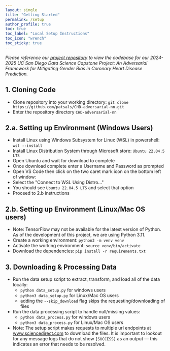 ```yaml
---
layout: single 
title: "Getting Started"
permalink: /setup
author_profile: true
toc: true
toc_label: "Local Setup Instructions"
toc_icon: "wrench"
toc_sticky: true
---
```

*Please reference our [project repository](https://github.com/patsals/CHD-adversarial-nn) to view the codebase for our 2024-2025 UC San Diego Data Science Capstone Project: An Adversarial Framework for Mitigating Gender Bias in Coronary Heart Disease Prediction.*

## 1. Cloning Code
- Clone repository into your working directory:
    `git clone https://github.com/patsals/CHD-adversarial-nn.git`
- Enter the repository directory `CHD-adversarial-nn`

## 2.a. Setting up Environment (Windows Users)
- Install Linux using Windows Subsystem for Linux (WSL) in powershell:
    `wsl --install`
- Install Linux Distribution System through Microsoft store:
    `Ubuntu 22.04.5 LTS`
- Open Ubuntu and wait for download to complete
- Once download complete enter a Username and Password as prompted
- Open VS Code then click on the two caret mark icon on the bottom left of window:
- Select the "Connect to WSL Using Distro..."
- You should see `Ubuntu 22.04.5 LTS` and select that option
- Proceed to 2.b instructions

## 2.b. Setting up Environment (Linux/Mac OS users)
- Note: TensorFlow may not be available for the latest version of Python. As of the development of this project, we are using Python 3.11.
- Create a working environment:
    `python3 -m venv venv`
- Activate the working environment:
    `source venv/bin/activate`
- Download the dependencies:
    `pip install -r requirements.txt`

## 3. Downloading & Processing Data
- Run the data setup script to extract, transform, and load all of the data locally:
    - `python data_setup.py` for windows users
    - `python3 data_setup.py` for Linux/Mac OS users
    - adding the `--skip_download` flag skips the requesting/downloading of files
- Run the data processing script to handle null/missing values:
    - `python data_process.py` for windows users
    - `python3 data_process.py` for Linux/Mac OS users
- Note: The setup script makes requests to multiple url endpoints at www.sciencedirect.com to download the files. It is important to lookout for any message logs that do not show `[SUCCESS]` as an output — this indicates an error that needs to be resolved.
